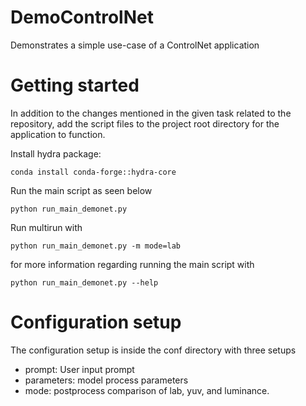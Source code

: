 # DemoControlNet
Demonstrates a simple use-case of a ControlNet application

# Getting started
In addition to the changes mentioned in the given task related to the repository, add the script files to the project root directory for the application to function.

Install hydra package:

```console
conda install conda-forge::hydra-core
```

Run the main script as seen below

```console
python run_main_demonet.py
```

Run multirun with 

```console
python run_main_demonet.py -m mode=lab
```

for more information regarding running the main script with

```console
python run_main_demonet.py --help
```

# Configuration setup 
The configuration setup is inside the conf directory with three setups
- prompt: User input prompt
- parameters: model process parameters
- mode: postprocess comparison of lab, yuv, and luminance. 
